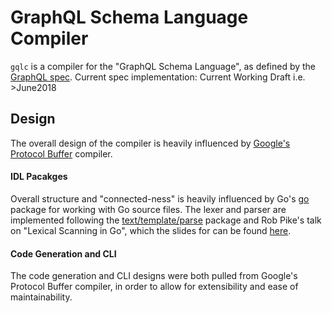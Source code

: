 # GraphQL Schema Language Compiler

`gqlc` is a compiler for the "GraphQL Schema Language", as defined by the [GraphQL spec](http://facebook.github.io/graphql).
Current spec implementation: Current Working Draft i.e. >June2018

## Design

The overall design of the compiler is heavily influenced by [Google's Protocol Buffer](https://github.com/protocolbuffers/protobuf) compiler.

#### IDL Pacakges

Overall structure and "connected-ness" is heavily influenced by Go's [go](https://golang.org/pkg/go) package for working with Go source files.
The lexer and parser are implemented following the [text/template/parse](https://golang.org/pkg/text/template/parse) package
and Rob Pike's talk on "Lexical Scanning in Go", which the slides for can be found [here](https://talks.golang.org/2011/lex.slide).

#### Code Generation and CLI

The code generation and CLI designs were both pulled from Google's Protocol Buffer compiler, in order
to allow for extensibility and ease of maintainability.